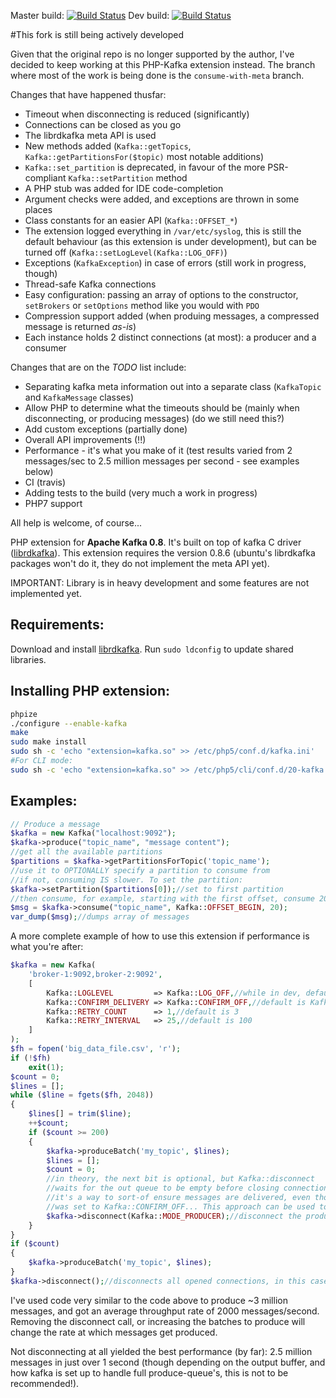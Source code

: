 Master build: [![Build Status](https://travis-ci.org/EVODelavega/phpkafka.svg?branch=master)](https://travis-ci.org/EVODelavega/phpkafka)
Dev build: [![Build Status](https://travis-ci.org/EVODelavega/phpkafka.svg?branch=consume-with-meta)](https://travis-ci.org/EVODelavega/phpkafka)

#This fork is still being actively developed

Given that the original repo is no longer supported by the author, I've decided to keep working at this PHP-Kafka extension instead.
The branch where most of the work is being done is the `consume-with-meta` branch.

Changes that have happened thusfar:

* Timeout when disconnecting is reduced (significantly)
* Connections can be closed as you go
* The librdkafka meta API is used
* New methods added (`Kafka::getTopics`, `Kafka::getPartitionsFor($topic)` most notable additions)
* `Kafka::set_partition` is deprecated, in favour of the more PSR-compliant `Kafka::setPartition` method
* A PHP stub was added for IDE code-completion
* Argument checks were added, and exceptions are thrown in some places
* Class constants for an easier API (`Kafka::OFFSET_*`)
* The extension logged everything in `/var/etc/syslog`, this is still the default behaviour (as this extension is under development), but can be turned off (`Kafka::setLogLevel(Kafka::LOG_OFF)`)
* Exceptions (`KafkaException`) in case of errors (still work in progress, though)
* Thread-safe Kafka connections
* Easy configuration: passing an array of options to the constructor, `setBrokers` or `setOptions` method like you would with `PDO`
* Compression support added (when produing messages, a compressed message is returned _as-is_)
* Each instance holds 2 distinct connections (at most): a producer and a consumer

Changes that are on the _TODO_ list include:

* Separating kafka meta information out into a separate class (`KafkaTopic`  and `KafkaMessage` classes)
* Allow PHP to determine what the timeouts should be (mainly when disconnecting, or producing messages) (do we still need this?)
* Add custom exceptions (partially done)
* Overall API improvements (!!)
* Performance - it's what you make of it (test results varied from 2 messages/sec to 2.5 million messages per second - see examples below)
* CI (travis)
* Adding tests to the build (very much a work in progress)
* PHP7 support

All help is welcome, of course...


PHP extension for **Apache Kafka 0.8**. It's built on top of kafka C driver ([librdkafka](https://github.com/edenhill/librdkafka/)).
This extension requires the version 0.8.6 (ubuntu's librdkafka packages won't do it, they do not implement the meta API yet).

IMPORTANT: Library is in heavy development and some features are not implemented yet.

Requirements:
-------------
Download and install [librdkafka](https://github.com/edenhill/librdkafka/). Run `sudo ldconfig` to update shared libraries.

Installing PHP extension:
----------
```bash
phpize
./configure --enable-kafka
make
sudo make install
sudo sh -c 'echo "extension=kafka.so" >> /etc/php5/conf.d/kafka.ini'
#For CLI mode:
sudo sh -c 'echo "extension=kafka.so" >> /etc/php5/cli/conf.d/20-kafka.ini'
```

Examples:
--------
```php
// Produce a message
$kafka = new Kafka("localhost:9092");
$kafka->produce("topic_name", "message content");
//get all the available partitions
$partitions = $kafka->getPartitionsForTopic('topic_name');
//use it to OPTIONALLY specify a partition to consume from
//if not, consuming IS slower. To set the partition:
$kafka->setPartition($partitions[0]);//set to first partition
//then consume, for example, starting with the first offset, consume 20 messages
$msg = $kafka->consume("topic_name", Kafka::OFFSET_BEGIN, 20);
var_dump($msg);//dumps array of messages
```

A more complete example of how to use this extension if performance is what you're after:

```php
$kafka = new Kafka(
    'broker-1:9092,broker-2:9092',
    [
        Kafka::LOGLEVEL         => Kafka::LOG_OFF,//while in dev, default is Kafka::LOG_ON
        Kafka::CONFIRM_DELIVERY => Kafka::CONFIRM_OFF,//default is Kafka::CONFIRM_BASIC
        Kafka::RETRY_COUNT      => 1,//default is 3
        Kafka::RETRY_INTERVAL   => 25,//default is 100
    ]
);
$fh = fopen('big_data_file.csv', 'r');
if (!$fh)
    exit(1);
$count = 0;
$lines = [];
while ($line = fgets($fh, 2048))
{
    $lines[] = trim($line);
    ++$count;
    if ($count >= 200)
    {
        $kafka->produceBatch('my_topic', $lines);
        $lines = [];
        $count = 0;
        //in theory, the next bit is optional, but Kafka::disconnect
        //waits for the out queue to be empty before closing connections
        //it's a way to sort-of ensure messages are delivered, even though Kafka::CONFIRM_DELIVERY
        //was set to Kafka::CONFIRM_OFF... This approach can be used to speed up your code
        $kafka->disconnect(Kafka::MODE_PRODUCER);//disconnect the producer
    }
}
if ($count)
{
    $kafka->produceBatch('my_topic', $lines);
}
$kafka->disconnect();//disconnects all opened connections, in this case, only a producer connection will exist, though
```

I've used code very similar to the code above to produce ~3 million messages, and got an average throughput rate of 2000 messages/second.
Removing the disconnect call, or increasing the batches to produce will change the rate at which messages get produced.

Not disconnecting at all yielded the best performance (by far): 2.5 million messages in just over 1 second (though depending on the output buffer, and how kafka is set up to handle full produce-queue's, this is not to be recommended!).
